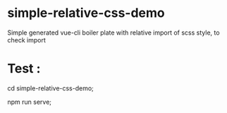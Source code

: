# simple-relative-css-demo
Simple generated vue-cli boiler plate with relative import of scss style, to check import

# Test :
  
  cd simple-relative-css-demo;
  
  npm run serve;


